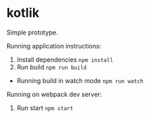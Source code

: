# kotlik
Simple prototype.

Running application instructions:
1. Install dependencies `npm install`
2. Run build `npm run build`
  - Running build in watch mode `npm run watch`

Running on webpack dev server:
1. Run start `npm start`
